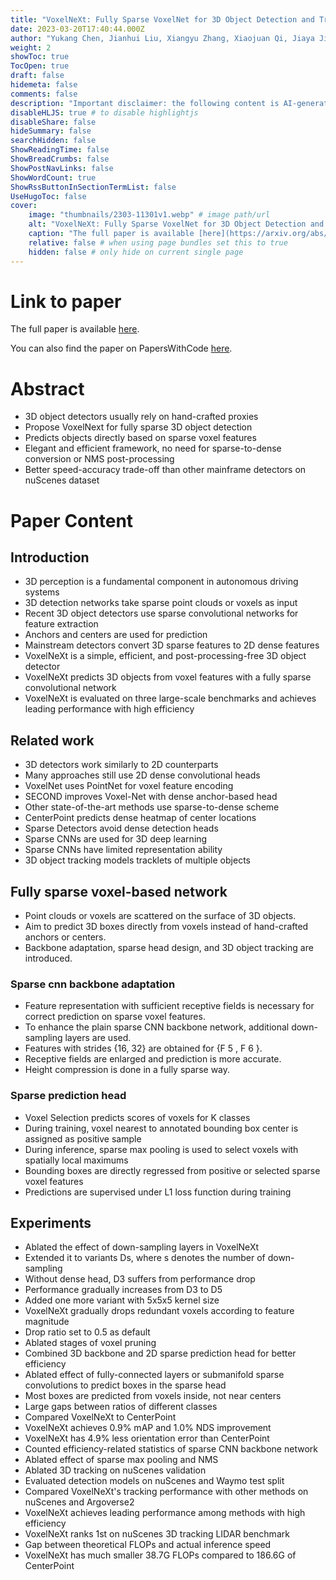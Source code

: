 ```yaml
---
title: "VoxelNeXt: Fully Sparse VoxelNet for 3D Object Detection and Tracking"
date: 2023-03-20T17:40:44.000Z
author: "Yukang Chen, Jianhui Liu, Xiangyu Zhang, Xiaojuan Qi, Jiaya Jia"
weight: 2
showToc: true
TocOpen: true
draft: false
hidemeta: false
comments: false
description: "Important disclaimer: the following content is AI-generated, please make sure to fact check the presented information by reading the full paper."
disableHLJS: true # to disable highlightjs
disableShare: false
hideSummary: false
searchHidden: false
ShowReadingTime: false
ShowBreadCrumbs: false
ShowPostNavLinks: false
ShowWordCount: true
ShowRssButtonInSectionTermList: false
UseHugoToc: false
cover:
    image: "thumbnails/2303-11301v1.webp" # image path/url
    alt: "VoxelNeXt: Fully Sparse VoxelNet for 3D Object Detection and Tracking" # alt text
    caption: "The full paper is available [here](https://arxiv.org/abs/2303.11301)." # display caption under cover
    relative: false # when using page bundles set this to true
    hidden: false # only hide on current single page
---
```


# Link to paper
The full paper is available [here](https://arxiv.org/abs/2303.11301).

You can also find the paper on PapersWithCode [here](https://paperswithcode.com/paper/voxelnext-fully-sparse-voxelnet-for-3d-object-1).

# Abstract
- 3D object detectors usually rely on hand-crafted proxies
- Propose VoxelNext for fully sparse 3D object detection
- Predicts objects directly based on sparse voxel features
- Elegant and efficient framework, no need for sparse-to-dense conversion or NMS post-processing
- Better speed-accuracy trade-off than other mainframe detectors on nuScenes dataset

# Paper Content

## Introduction
- 3D perception is a fundamental component in autonomous driving systems
- 3D detection networks take sparse point clouds or voxels as input
- Recent 3D object detectors use sparse convolutional networks for feature extraction
- Anchors and centers are used for prediction
- Mainstream detectors convert 3D sparse features to 2D dense features
- VoxelNeXt is a simple, efficient, and post-processing-free 3D object detector
- VoxelNeXt predicts 3D objects from voxel features with a fully sparse convolutional network
- VoxelNeXt is evaluated on three large-scale benchmarks and achieves leading performance with high efficiency

## Related work
- 3D detectors work similarly to 2D counterparts
- Many approaches still use 2D dense convolutional heads
- VoxelNet uses PointNet for voxel feature encoding
- SECOND improves Voxel-Net with dense anchor-based head
- Other state-of-the-art methods use sparse-to-dense scheme
- CenterPoint predicts dense heatmap of center locations
- Sparse Detectors avoid dense detection heads
- Sparse CNNs are used for 3D deep learning
- Sparse CNNs have limited representation ability
- 3D object tracking models tracklets of multiple objects

## Fully sparse voxel-based network
- Point clouds or voxels are scattered on the surface of 3D objects.
- Aim to predict 3D boxes directly from voxels instead of hand-crafted anchors or centers.
- Backbone adaptation, sparse head design, and 3D object tracking are introduced.

### Sparse cnn backbone adaptation
- Feature representation with sufficient receptive fields is necessary for correct prediction on sparse voxel features.
- To enhance the plain sparse CNN backbone network, additional down-sampling layers are used.
- Features with strides {16, 32} are obtained for {F 5 , F 6 }.
- Receptive fields are enlarged and prediction is more accurate.
- Height compression is done in a fully sparse way.

### Sparse prediction head
- Voxel Selection predicts scores of voxels for K classes
- During training, voxel nearest to annotated bounding box center is assigned as positive sample
- During inference, sparse max pooling is used to select voxels with spatially local maximums
- Bounding boxes are directly regressed from positive or selected sparse voxel features
- Predictions are supervised under L1 loss function during training

## Experiments
- Ablated the effect of down-sampling layers in VoxelNeXt
- Extended it to variants Ds, where s denotes the number of down-sampling
- Without dense head, D3 suffers from performance drop
- Performance gradually increases from D3 to D5
- Added one more variant with 5x5x5 kernel size
- VoxelNeXt gradually drops redundant voxels according to feature magnitude
- Drop ratio set to 0.5 as default
- Ablated stages of voxel pruning
- Combined 3D backbone and 2D sparse prediction head for better efficiency
- Ablated effect of fully-connected layers or submanifold sparse convolutions to predict boxes in the sparse head
- Most boxes are predicted from voxels inside, not near centers
- Large gaps between ratios of different classes
- Compared VoxelNeXt to CenterPoint
- VoxelNeXt achieves 0.9% mAP and 1.0% NDS improvement
- VoxelNeXt has 4.9% less orientation error than CenterPoint
- Counted efficiency-related statistics of sparse CNN backbone network
- Ablated effect of sparse max pooling and NMS
- Ablated 3D tracking on nuScenes validation
- Evaluated detection models on nuScenes and Waymo test split
- Compared VoxelNeXt's tracking performance with other methods on nuScenes and Argoverse2
- VoxelNeXt achieves leading performance among methods with high efficiency
- VoxelNeXt ranks 1st on nuScenes 3D tracking LIDAR benchmark
- Gap between theoretical FLOPs and actual inference speed
- VoxelNeXt has much smaller 38.7G FLOPs compared to 186.6G of CenterPoint
